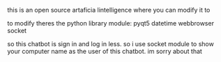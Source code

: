 this is an open source artaficia lintelligence where you can modify it to

to modify theres the python library module: 
pyqt5
datetime
webbrowser
socket

so this chatbot is sign in and log in less. so i use socket module to show your computer name as the user of this chatbot. im sorry about that
